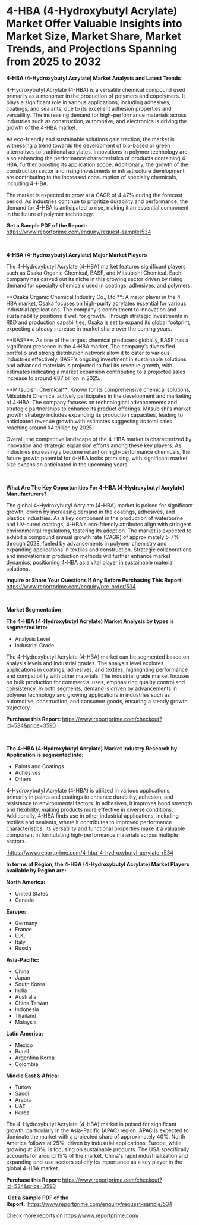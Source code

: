 <p><h1>4-HBA (4-Hydroxybutyl Acrylate) Market Offer Valuable Insights into Market Size, Market Share, Market Trends, and Projections Spanning from 2025 to 2032</h1></p><p><strong>4-HBA (4-Hydroxybutyl Acrylate) Market Analysis and Latest Trends</strong></p>
<p><p>4-Hydroxybutyl Acrylate (4-HBA) is a versatile chemical compound used primarily as a monomer in the production of polymers and copolymers. It plays a significant role in various applications, including adhesives, coatings, and sealants, due to its excellent adhesion properties and versatility. The increasing demand for high-performance materials across industries such as construction, automotive, and electronics is driving the growth of the 4-HBA market.</p><p>As eco-friendly and sustainable solutions gain traction, the market is witnessing a trend towards the development of bio-based or green alternatives to traditional acrylates. Innovations in polymer technology are also enhancing the performance characteristics of products containing 4-HBA, further boosting its application scope. Additionally, the growth of the construction sector and rising investments in infrastructure development are contributing to the increased consumption of specialty chemicals, including 4-HBA.</p><p>The market is expected to grow at a CAGR of 4.47% during the forecast period. As industries continue to prioritize durability and performance, the demand for 4-HBA is anticipated to rise, making it an essential component in the future of polymer technology.</p></p>
<p><strong>Get a Sample PDF of the Report:&nbsp;</strong> <a href="https://www.reportprime.com/enquiry/request-sample/534?utm_campaign=3539&utm_medium=2&utm_source=Github&utm_content=ia&utm_term=18032025&utm_id=4-hba-4-hydroxybutyl-acrylate">https://www.reportprime.com/enquiry/request-sample/534</a></p>
<p>&nbsp;</p>
<p><strong>4-HBA (4-Hydroxybutyl Acrylate) Major Market Players</strong></p>
<p><p>The 4-Hydroxybutyl Acrylate (4-HBA) market features significant players such as Osaka Organic Chemical, BASF, and Mitsubishi Chemical. Each company has carved out its niche in this growing sector driven by rising demand for specialty chemicals used in coatings, adhesives, and polymers.</p><p>**Osaka Organic Chemical Industry Co., Ltd.**: A major player in the 4-HBA market, Osaka focuses on high-purity acrylates essential for various industrial applications. The company's commitment to innovation and sustainability positions it well for growth. Through strategic investments in R&D and production capabilities, Osaka is set to expand its global footprint, expecting a steady increase in market share over the coming years.</p><p>**BASF**: As one of the largest chemical producers globally, BASF has a significant presence in the 4-HBA market. The company’s diversified portfolio and strong distribution network allow it to cater to various industries effectively. BASF's ongoing investment in sustainable solutions and advanced materials is projected to fuel its revenue growth, with estimates indicating a market expansion contributing to a projected sales increase to around €87 billion in 2025.</p><p>**Mitsubishi Chemical**: Known for its comprehensive chemical solutions, Mitsubishi Chemical actively participates in the development and marketing of 4-HBA. The company focuses on technological advancements and strategic partnerships to enhance its product offerings. Mitsubishi's market growth strategy includes expanding its production capacities, leading to anticipated revenue growth with estimates suggesting its total sales reaching around ¥4 trillion by 2025.</p><p>Overall, the competitive landscape of the 4-HBA market is characterized by innovation and strategic expansion efforts among these key players. As industries increasingly become reliant on high-performance chemicals, the future growth potential for 4-HBA looks promising, with significant market size expansion anticipated in the upcoming years.</p></p>
<p>&nbsp;</p>
<p><strong>What Are The Key Opportunities For 4-HBA (4-Hydroxybutyl Acrylate) Manufacturers?</strong></p>
<p><p>The global 4-Hydroxybutyl Acrylate (4-HBA) market is poised for significant growth, driven by increasing demand in the coatings, adhesives, and plastics industries. As a key component in the production of waterborne and UV-cured coatings, 4-HBA's eco-friendly attributes align with stringent environmental regulations, fostering its adoption. The market is expected to exhibit a compound annual growth rate (CAGR) of approximately 5-7% through 2028, fueled by advancements in polymer chemistry and expanding applications in textiles and construction. Strategic collaborations and innovations in production methods will further enhance market dynamics, positioning 4-HBA as a vital player in sustainable material solutions.</p></p>
<p><strong>Inquire or Share Your Questions If Any Before Purchasing This Report:</strong> <a href="https://www.reportprime.com/enquiry/pre-order/534?utm_campaign=3539&utm_medium=2&utm_source=Github&utm_content=ia&utm_term=18032025&utm_id=4-hba-4-hydroxybutyl-acrylate">https://www.reportprime.com/enquiry/pre-order/534</a></p>
<p>&nbsp;</p>
<p><strong>Market Segmentation</strong></p>
<p><strong>The 4-HBA (4-Hydroxybutyl Acrylate) Market Analysis by types is segmented into:</strong></p>
<p><ul><li>Analysis Level</li><li>Industrial Grade</li></ul></p>
<p><p>The 4-Hydroxybutyl Acrylate (4-HBA) market can be segmented based on analysis levels and industrial grades. The analysis level explores applications in coatings, adhesives, and textiles, highlighting performance and compatibility with other materials. The industrial grade market focuses on bulk production for commercial uses, emphasizing quality control and consistency. In both segments, demand is driven by advancements in polymer technology and growing applications in industries such as automotive, construction, and consumer goods, ensuring a steady growth trajectory.</p></p>
<p><strong>Purchase this Report:&nbsp;</strong><a href="https://www.reportprime.com/checkout?id=534&price=3590&utm_campaign=3539&utm_medium=2&utm_source=Github&utm_content=ia&utm_term=18032025&utm_id=4-hba-4-hydroxybutyl-acrylate">https://www.reportprime.com/checkout?id=534&price=3590</a></p>
<p>&nbsp;</p>
<p><strong>The 4-HBA (4-Hydroxybutyl Acrylate) Market Industry Research by Application is segmented into:</strong></p>
<p><ul><li>Paints and Coatings</li><li>Adhesives</li><li>Others</li></ul></p>
<p><p>4-Hydroxybutyl Acrylate (4-HBA) is utilized in various applications, primarily in paints and coatings to enhance durability, adhesion, and resistance to environmental factors. In adhesives, it improves bond strength and flexibility, making products more effective in diverse conditions. Additionally, 4-HBA finds use in other industrial applications, including textiles and sealants, where it contributes to improved performance characteristics. Its versatility and functional properties make it a valuable component in formulating high-performance materials across multiple sectors.</p></p>
<p><a href="https://www.reportprime.com/4-hba-4-hydroxybutyl-acrylate-r534?utm_campaign=3539&utm_medium=2&utm_source=Github&utm_content=ia&utm_term=18032025&utm_id=4-hba-4-hydroxybutyl-acrylate">&nbsp;https://www.reportprime.com/4-hba-4-hydroxybutyl-acrylate-r534</a></p>
<p><strong>In terms of Region, the 4-HBA (4-Hydroxybutyl Acrylate) Market Players available by Region are:</strong></p>
<p>
    <p> <strong> North America: </strong>
        <ul>
            <li>United States</li>
            <li>Canada</li>
        </ul>
        </p> 
    <p> <strong> Europe: </strong>
        <ul>
            <li>Germany</li>
            <li>France</li>
            <li>U.K.</li>
            <li>Italy</li>
            <li>Russia</li>
        </ul>
        </p> 
    <p> <strong> Asia-Pacific: </strong>
        <ul>
            <li>China</li>
            <li>Japan</li>
            <li>South Korea</li>
            <li>India</li>
            <li>Australia</li>
            <li>China Taiwan</li>
            <li>Indonesia</li>
            <li>Thailand</li>
            <li>Malaysia</li>
        </ul>
        </p> 
    <p> <strong> Latin America: </strong>
        <ul>
            <li>Mexico</li>
            <li>Brazil</li>
            <li>Argentina Korea</li>
            <li>Colombia</li>
        </ul>
        </p> 
    <p> <strong> Middle East & Africa: </strong>
        <ul>
            <li>Turkey</li>
            <li>Saudi</li>
            <li>Arabia</li>
            <li>UAE</li>
            <li>Korea</li>
        </ul>
    </p>
    </p>
<p><p>The 4-Hydroxybutyl Acrylate (4-HBA) market is poised for significant growth, particularly in the Asia-Pacific (APAC) region. APAC is expected to dominate the market with a projected share of approximately 40%. North America follows at 25%, driven by industrial applications. Europe, while growing at 20%, is focusing on sustainable products. The USA specifically accounts for around 15% of the market. China's rapid industrialization and expanding end-use sectors solidify its importance as a key player in the global 4-HBA market.</p></p>
<p><strong>Purchase this Report: </strong><a href="https://www.reportprime.com/checkout?id=534&price=3590&utm_campaign=3539&utm_medium=2&utm_source=Github&utm_content=ia&utm_term=18032025&utm_id=4-hba-4-hydroxybutyl-acrylate">https://www.reportprime.com/checkout?id=534&price=3590</a></p>
<p>&nbsp;<strong>Get a Sample PDF of the Report:&nbsp;&nbsp;</strong><a href="https://www.reportprime.com/enquiry/request-sample/534?utm_campaign=3539&utm_medium=2&utm_source=Github&utm_content=ia&utm_term=18032025&utm_id=4-hba-4-hydroxybutyl-acrylate">https://www.reportprime.com/enquiry/request-sample/534</a></p>
<p><strong></strong></p>
<p>Check more reports on <a href="https://www.reportprime.com/?utm_campaign=3539&utm_medium=2&utm_source=Github&utm_content=ia&utm_term=18032025&utm_id=4-hba-4-hydroxybutyl-acrylate">https://www.reportprime.com/</a></p>